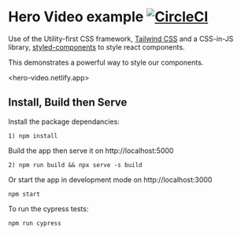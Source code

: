# Hero Video example [![CircleCI](https://circleci.com/gh/saturate109/hero-video/tree/master.svg?style=shield&circle-token=754b0a54637442b57489da0e27d800ad7088c454)](https://circleci.com/gh/saturate109/hero-video/tree/master)

Use of the Utility-first CSS framework, [Tailwind CSS](https://tailwindcss.com/) and a CSS-in-JS library, [styled-components](https://styled-components.com/) to style react components.

This demonstrates a powerful way to style our components.

<hero-video.netlify.app>

## Install, Build then Serve

Install the package dependancies:

```
1) npm install
```

Build the app then serve it on http://localhost:5000

```
2) npm run build && npx serve -s build
```

Or start the app in development mode on http://localhost:3000

```
npm start
```

To run the cypress tests:

```
npm run cypress
```
